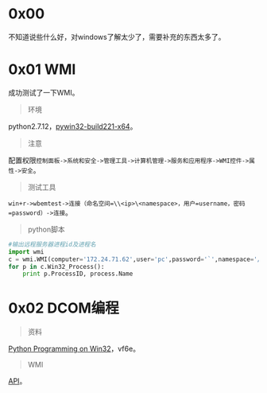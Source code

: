 # 0x00

不知道说些什么好，对windows了解太少了，需要补充的东西太多了。

# 0x01 WMI

成功测试了一下WMI。

> 环境

python2.7.12，[pywin32-build221-x64](https://downloads.sourceforge.net/project/pywin32/pywin32/Build%20221/pywin32-221.win-amd64-py2.7.exe?r=https%3A%2F%2Fsourceforge.net%2Fprojects%2Fpywin32%2Ffiles%2Fpywin32%2FBuild%2520221%2F&ts=1491400781&use_mirror=iweb)。

> 注意

配置权限`控制面板->系统和安全->管理工具->计算机管理->服务和应用程序->WMI控件->属性->安全`。

> 测试工具

`win+r->wbemtest->连接（命名空间=\\<ip>\<namespace>，用户=username，密码=password）->连接`。

> python脚本

```python
#输出远程服务器进程id及进程名
import wmi
c = wmi.WMI(computer='172.24.71.62',user='pc',password='`',namespace='/root/cimv2')
for p in c.Win32_Process():
	print p.ProcessID, process.Name
```

# 0x02 DCOM编程

> 资料

[Python Programming on Win32](https://pan.baidu.com/s/1kV2tdHl)，vf6e。

> WMI

[API](https://msdn.microsoft.com/en-us/library/windows/desktop/aa394582(v=vs.85).aspx)。